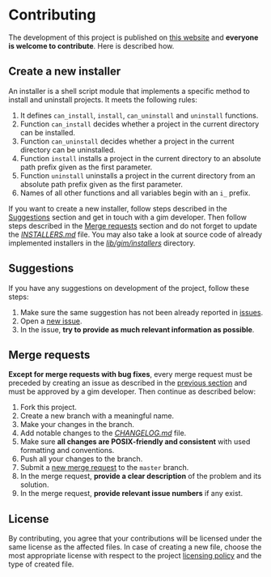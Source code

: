 # Contributing

The development of this project is published on [this website](https://gitlab.com/dominiksalvet/gim) and **everyone is welcome to contribute**. Here is described how.

## Create a new installer

An installer is a shell script module that implements a specific method to install and uninstall projects. It meets the following rules:

1. It defines `can_install`, `install`, `can_uninstall` and `uninstall` functions.
2. Function `can_install` decides whether a project in the current directory can be installed.
3. Function `can_uninstall` decides whether a project in the current directory can be uninstalled.
4. Function `install` installs a project in the current directory to an absolute path prefix given as the first parameter.
5. Function `uninstall` uninstalls a project in the current directory from an absolute path prefix given as the first parameter.
6. Names of all other functions and all variables begin with an `i_` prefix.

If you want to create a new installer, follow steps described in the [Suggestions](#suggestions) section and get in touch with a gim developer. Then follow steps described in the [Merge requests](#merge-requests) section and do not forget to update the [*INSTALLERS.md*](INSTALLERS.md) file. You may also take a look at source code of already implemented installers in the [*lib/gim/installers*](lib/gim/installers) directory.

## Suggestions

If you have any suggestions on development of the project, follow these steps:

1. Make sure the same suggestion has not been already reported in [issues](https://gitlab.com/dominiksalvet/gim/issues).
2. Open a [new issue](https://gitlab.com/dominiksalvet/gim/issues/new).
3. In the issue, **try to provide as much relevant information as possible**.

## Merge requests

**Except for merge requests with bug fixes**, every merge request must be preceded by creating an issue as described in the [previous section](#suggestions) and must be approved by a gim developer. Then continue as described below:

1. Fork this project.
2. Create a new branch with a meaningful name.
3. Make your changes in the branch.
4. Add notable changes to the [*CHANGELOG.md*](CHANGELOG.md) file.
5. Make sure **all changes are POSIX-friendly and consistent** with used formatting and conventions.
6. Push all your changes to the branch.
7. Submit a [new merge request](https://gitlab.com/dominiksalvet/gim/merge_requests/new) to the `master` branch.
8. In the merge request, **provide a clear description** of the problem and its solution.
9. In the merge request, **provide relevant issue numbers** if any exist.

## License

By contributing, you agree that your contributions will be licensed under the same license as the affected files. In case of creating a new file, choose the most appropriate license with respect to the project [licensing policy](README.md#license) and the type of created file.
